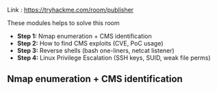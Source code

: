 Link : https://tryhackme.com/room/publisher

These modules helps to solve this room

- **Step 1:** Nmap enumeration + CMS identification
- **Step 2:** How to find CMS exploits (CVE, PoC usage)
- **Step 3:** Reverse shells (bash one-liners, netcat listener)
- **Step 4:** Linux Privilege Escalation (SSH keys, SUID, weak file perms)

## Nmap enumeration + CMS identification
